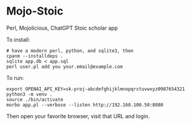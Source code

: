 # Mojo-Stoic
Perl, Mojolicious, ChatGPT Stoic scholar app

To install:

```shell
# have a modern perl, python, and sqlite3, then
cpanm --installdeps .
sqlite app.db < app.sql
perl user.pl add you your.email@example.com
```

To run:

```shell
export OPENAI_API_KEY=sk-proj-abcdefghijklmnopqrstuvwxyz0987654321
python3 -m venv .
source ./bin/activate
morbo app.pl --verbose --listen http://192.168.100.50:8080
```

Then open your favorite browser, visit that URL and login.

